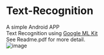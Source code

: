 # Text-Recognition
A simple Android APP  
Text Recognition using [Google ML Kit](https://developers.google.com/ml-kit/vision/text-recognition)  
See Readme.pdf for more detail.  
![image](https://user-images.githubusercontent.com/44204022/146834454-02c16416-8c98-4deb-b563-9b48a67f7609.png)
